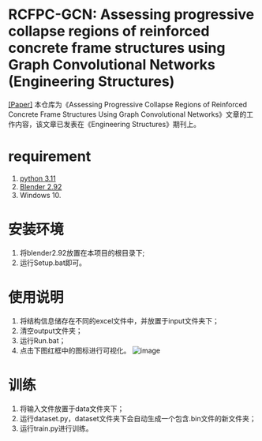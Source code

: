 # RCFPC-GCN: Assessing progressive collapse regions of reinforced concrete frame structures using Graph Convolutional Networks (Engineering Structures)
[[Paper]](https://doi.org/10.1016/j.engstruct.2024.119076)
本仓库为《Assessing Progressive Collapse Regions of Reinforced Concrete Frame Structures Using Graph Convolutional Networks》文章的工作内容，该文章已发表在《Engineering Structures》期刊上。
# requirement
1. [python 3.11](https://www.python.org/downloads/release/python-3118/)
2. [Blender 2.92](https://download.blender.org/release/Blender2.92/)
3. Windows 10.
# 安装环境
1. 将blender2.92放置在本项目的根目录下;
2. 运行Setup.bat即可。
# 使用说明
1. 将结构信息储存在不同的excel文件中，并放置于input文件夹下；
2. 清空output文件夹；
3. 运行Run.bat；
4. 点击下图红框中的图标进行可视化。
![image](https://github.com/user-attachments/assets/5c4e25e0-c072-4c36-9b3e-697345cb694e)
# 训练
1. 将输入文件放置于data文件夹下；
2. 运行dataset.py，dataset文件夹下会自动生成一个包含.bin文件的新文件夹；
3. 运行train.py进行训练。
